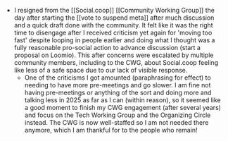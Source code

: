 - I resigned from the [[Social.coop]] [[Community Working Group]] the day after starting the [[vote to suspend meta]] after much discussion and a quick draft done with the community. It felt like it was the right time to disengage after I received criticism yet again for 'moving too fast' despite looping in people earlier and doing what I thought was a fully reasonable pro-social action to advance discussion (start a proposal on Loomio). This after concerns were escalated by multiple community members, including to the CWG, about Social.coop feeling like less of a safe space due to our lack of visible response.
  -  One of the criticisms I got amounted (paraphrasing for effect) to needing to have more pre-meetings and go slower. I am fine not having pre-meetings or anything of the sort and doing more and talking less in 2025 as far as I can (within reason), so it seemed like a good moment to finish my CWG engagement (after several years) and focus on the Tech Working Group and the Organizing Circle instead. The CWG is now well-staffed so I am not needed there anymore, which I am thankful for to the people who remain!
